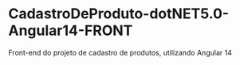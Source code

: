 # CadastroDeProduto-dotNET5.0-Angular14-FRONT
Front-end do projeto de cadastro de produtos, utilizando Angular 14
